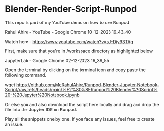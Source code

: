 # Blender-Render-Script-Runpod

This repo is part of my YouTube demo on how to use Runpod

Rahul Ahire - YouTube - Google Chrome 10-12-2023 19_43_40

Watch here - https://www.youtube.com/watch?v=sJ-Diy93TAg

First, make sure that you're in /workspace directory as highlighted below

JupyterLab - Google Chrome 02-12-2023 16_39_55


Open the terminal by clicking on the terminal icon and copy paste the following command.

wget https://github.com/MeRahulAhire/Runpod-Blender-Jupyter-Notebook-Script/raw/refs/heads/main/%E2%80%8ERunpod%20Blender%20Script%20-%20Jupyter%20Notebook.ipynb

Or else you and also download the script here locally and drag and drop the file into the Jupyter IDE on Runpod.

Play all the snippets one by one. If you face any issues, feel free to create an issue.
